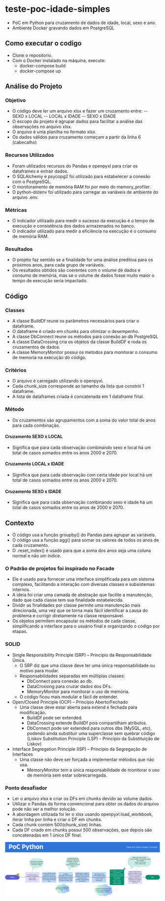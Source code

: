# teste-poc-idade-simples
- PoC em Python para cruzamento de dados de idade, local, sexo e ano.
- Ambiente Docker gravando dados em PostgreSQL

## Como executar o codigo
- Clone o repositorio.
- Com o Docker instalado na máquina, execute:
  - docker-compose build
  - docker-compose up

## Análise do Projeto
### Objetivo
- O código deve ler um arquivo xlsx e fazer um cruzamento entre:
-- SEXO x LOCAL
-- LOCAL x IDADE
-- SEXO x IDADE
- O escopo do projeto é agrupar dados para facilitar a análise das observações no arquivo xlsx.
- O arquivo é uma planilha no formato xlsx.
- Os dados válidos para cruzamento começam a partir da linha 6 (cabecalho)

### Recursos Utilizados
- Foram utilizados recursos do Pandas e openpyxl para criar os dataframes e extrair dados.
- O SQLAlchemy e psycopg2 foi utilizado para estabelecer a conexão com o PostgreSQL.
- O monitoramento de memória RAM foi por meio do memory_profiler.
- O python-dotenv foi utilizado para carregar as variáveis de ambiente do arquivo .env.

### Métricas
- O indicador utilizado para medir o sucesso da execução é o tempo de execução e consistência dos dados armazenados no banco.
- O indicador utilizado para medir a eficiência na execução é o consumo de memória RAM.

### Resultados
- O projeto faz sentido se a finalidade for uma análise preditiva para os próximos anos, para cada grupo de variáveis.
- Os resultados obtidos são coerentes com o volume de dados e consumo de memória, mas se o volume de dados fosse muito maior o tempo de execução seria impactado.

## Código
### Classes
- A classe BuildDf reune os parâmetros necessários para criar o dataframe.
- O dataframe é criado em chunks para otimizar o desempenho.
- A classe DbConnect reune os métodos para conexão ao db PostgreSQL
- A classe DataCrossing cria os objetos da classe BuildDF e roda os cruzamentos de dados.
- A classe MemoryMonitor possui os metodos para monitorar o consumo de memoria na execução do código.

### Critérios
- O arquivo é carregado utilizando o openpyxl.
- Cada chunk_size corresponde ao tamanho da lista que constrói 1 dataframe.
- A lista de dataframes criada é concatenada em 1 dataframe final.

### Método
- Os cruzamentos são agrupamentos com a soma do valor total de anos para cada combinação.

#### Cruzamento SEXO x LOCAL
- Significa que para cada observação combinando sexo e local há um total de casos somados entre os anos 2000 e 2070.

#### Cruzamento LOCAL x IDADE
- Significa que para cada observação com certa idade por local há um total de casos somados entre os anos 2000 e 2070.

#### Cruzamento SEXO x IDADE
- Significa que para cada observação combinando sexo e idade há um total de casos somados entre os anos de 2000 e 2070.

## Contexto
- O código usa a função groupby() do Pandas para agrupar as variáveis.
- O código usa a função agg() para somar os valores de todos os anos de cada cruzamento.
- O .reset_index() é usado para que a soma dos anos seja uma coluna normal e não um índice.

### O Padrão de projetos foi inspirado no Facade
- Ele é usado para fornecer uma interface simplificada para um sistema complexo, facilitando a interação com diversas classes e subsistemas internos.
- A ideia foi criar uma camada de abstração que facilite a manutenção, dado que cada classe tem sua finalidade estabelecida.
- Dividir as finalidades por classe permite uma manutenção mais direcionada, uma vez que se torna mais fácil identificar a causa do problema e corrigir diretamente na classe responsável.
- Os objetos permitem encapsular os métodos de cada classe, simplificando a interface para o usuário final e organizando o código por etapas.

### SOLID
- Single Responsibility Principle (SRP) – Princípio da Responsabilidade Única.
  - O SRP diz que uma classe deve ter uma única responsabilidade ou motivo para mudar.
  - Responsabilidades separadas em múltiplas classes:
    - DbConnect para conexão ao db.
    - DataCrossing para cruzar dados dos DFs.
    - MemoryMonitor para monitorar o uso de memória.
  - O código ficou mais modular e fácil de entender.
- Open/Closed Principle (OCP) – Princípio Aberto/Fechado
  - Uma classe deve estar aberta para extend e fechada para modificação.
    - BuildDf pode ser extended.
    - DataCrossing extende BuildDf pois compartilham atributos.
    - DbConnect pode ser extended para outros dbs (MySQL, etc), podendo ainda substituir uma superclasse sem quebrar código (Liskov Substitution Principle (LSP) – Princípio da Substituição de Liskov)
- Interface Segregation Principle (ISP) – Princípio da Segregação de Interfaces
  - Uma classe não deve ser forçada a implementar métodos que não usa.
    - MemoryMonitor tem a única responsabilidade de monitorar o uso de memória sem estar sobrecarregada.

### Ponto desafiador
- Ler o arquivo xlsx e criar os DFs em chunks devido ao volume dados.
- Utilizar o Pandas da forma convencional para obter os dados do arquivo pode não ser a melhor solução.
- A abordagem utilizada foi ler o xlsx usando openpyxl.load_workbook, iterar linha por linha e criar o DF em chunks.
- Cada chunk contém 500(chunk_size) linhas.
- Cada DF criado em chunks possui 500 observações, que depois são concatenadas em 1 único DF final.

![Workflow teste-conveste](./assets/poc_python.png)
